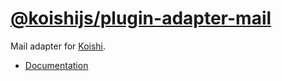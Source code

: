 # [@koishijs/plugin-adapter-mail](https://koishi.chat/plugins/adapter/mail.html)

Mail adapter for [Koishi](https://koishi.chat).

- [Documentation](https://koishi.chat/plugins/adapter/mail.html)
